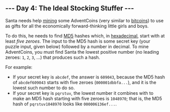 <h2>--- Day 4: The Ideal Stocking Stuffer ---</h2><p>Santa needs help <a href="https://en.wikipedia.org/wiki/Bitcoin#Mining">mining</a> some <span title="Hey, mined your own business!">AdventCoins</span> (very similar to <a href="https://en.wikipedia.org/wiki/Bitcoin">bitcoins</a>) to use as gifts for all the economically forward-thinking little girls and boys.</p><p>To do this, he needs to find <a href="https://en.wikipedia.org/wiki/MD5">MD5</a> hashes which, in <a href="https://en.wikipedia.org/wiki/Hexadecimal">hexadecimal</a>, start with at least <em>five zeroes</em>.  The input to the MD5 hash is some secret key (your puzzle input, given below) followed by a number in decimal. To mine AdventCoins, you must find Santa the lowest positive number (no leading zeroes: <code>1</code>, <code>2</code>, <code>3</code>, ...) that produces such a hash.</p><p>For example:</p><ul>
<li>If your secret key is <code>abcdef</code>, the answer is <code>609043</code>, because the MD5 hash of <code>abcdef609043</code> starts with five zeroes (<code>000001dbbfa...</code>), and it is the lowest such number to do so.</li>
<li>If your secret key is <code>pqrstuv</code>, the lowest number it combines with to make an MD5 hash starting with five zeroes is <code>1048970</code>; that is, the MD5 hash of <code>pqrstuv1048970</code> looks like <code>000006136ef...</code>.</li>
</ul>